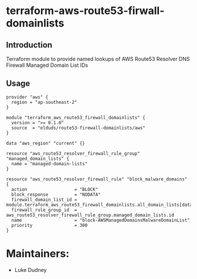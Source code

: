 # terraform-aws-route53-firwall-domainlists

## Introduction
Terraform module to provide named lookups of AWS Route53 Resolver DNS Firewall Managed Domain List IDs

## Usage

```hcl
provider "aws" {
  region = "ap-southeast-2"
}

module "terraform_aws_route53_firewall_domainlists" {
  version = ">= 0.1.0"
  source  = "elduds/route53-firewall-domainlists/aws"
}

data "aws_region" "current" {}

resource "aws_route53_resolver_firewall_rule_group" "managed_domain_lists" {
  name = "managed-domain-lists"
}

resource "aws_route53_resolver_firewall_rule" "block_malware_domains" {
  action                  = "BLOCK"
  block_response          = "NODATA"
  firewall_domain_list_id = module.terraform_aws_route53_firewall_domainlists.all_domain_lists[data.aws_region.current.name].AWSManagedDomainsMalwareDomainList
  firewall_rule_group_id  = aws_route53_resolver_firewall_rule_group.managed_domain_lists.id
  name                    = "block-AWSManagedDomainsMalwareDomainList"
  priority                = 300
}

```

<!-- BEGINNING OF PRE-COMMIT-TERRAFORM DOCS HOOK -->
<!-- END OF PRE-COMMIT-TERRAFORM DOCS HOOK -->
# Maintainers:

- Luke Dudney
